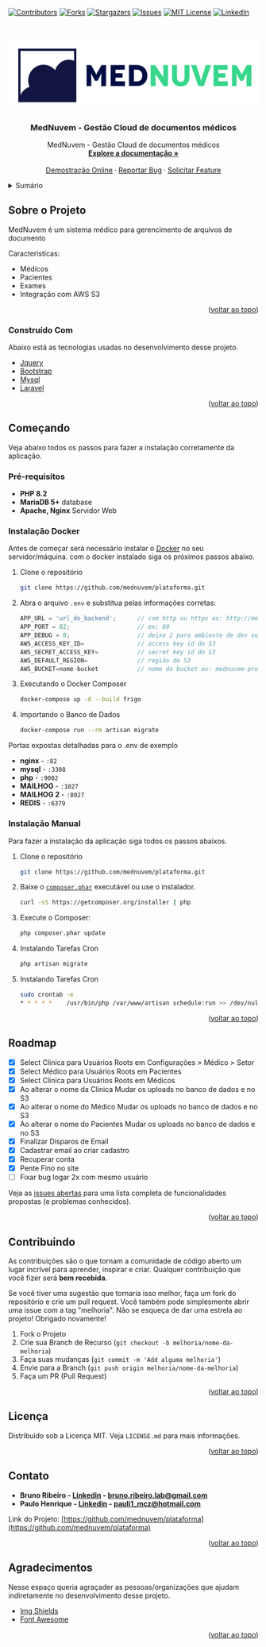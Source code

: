 <div id="top"></div>
<!--
*** Thanks for checking out the Best-README-Template. If you have a suggestion
*** that would make this better, please fork the repo and create a pull request
*** or simply open an issue with the tag "enhancement".
*** Don't forget to give the project a star!
*** Thanks again! Now go create something AMAZING! :D
-->



<!-- PROJECT SHIELDS -->
<!--
*** I'm using markdown "reference style" links for readability.
*** Reference links are enclosed in brackets [ ] instead of parentheses ( ).
*** See the bottom of this document for the declaration of the reference variables
*** for contributors-url, forks-url, etc. This is an optional, concise syntax you may use.
*** https://www.markdownguide.org/basic-syntax/#reference-style-links
-->
[![Contributors][contributors-shield]][contributors-url]
[![Forks][forks-shield]][forks-url]
[![Stargazers][stars-shield]][stars-url]
[![Issues][issues-shield]][issues-url]
[![MIT License][license-shield]][license-url]
[![LinkedIn][linkedin-shield]][linkedin-url]



<!-- PROJECT LOGO -->
<br />
<div align="center">

  [![Conesul Gestão no abate de terceiros][logo]](https://nuvemmed.shop/) 

  <h3 align="center">MedNuvem - Gestão Cloud de documentos médicos</h3>

  <p align="center">
    MedNuvem - Gestão Cloud de documentos médicos
    <br />
    <a href="https://github.com/mednuvem/plataforma"><strong>Explore a documentação »</strong></a>
    <br />
    <br />
    <a href="https://nuvemmed.shop/">Demostração Online</a>
    ·
    <a href="https://github.com/mednuvem/plataforma/issues">Reportar Bug</a>
    ·
    <a href="https://github.com/mednuvem/plataforma/issues">Solicitar  Feature</a>
  </p>
</div>



<!-- TABLE OF CONTENTS -->
<details>
  <summary>Sumário</summary>
  <ol>
    <li>
      <a href="#sobre-o-projeto">Sobre O Projeto</a>
      <ul>
        <li><a href="#construído-com">Construído Com</a></li>
      </ul>
    </li>
    <li>
      <a href="#começando">Começando</a>
      <ul>
        <li><a href="#pré-requisitos">Pré-requisitos</a></li>
        <li><a href="#instalação-docker">Instalação</a></li>
      </ul>
    </li>
    <li><a href="#roadmap">Roadmap</a></li>
    <li><a href="#contribuindo">Contribuindo</a></li>
    <li><a href="#licença">Licença</a></li>
    <li><a href="#contato">Contato</a></li>
    <li><a href="#agradecimentos">Agradecimentos</a></li>
  </ol>
</details>



<!-- ABOUT THE PROJECT -->
## Sobre o Projeto

MedNuvem é um sistema médico para gerencimento de arquivos de documento

Caracteristicas:
* Médicos
* Pacientes
* Exames
* Integração com AWS S3

<p align="right">(<a href="#top">voltar ao topo</a>)</p>



### Construído Com

Abaixo está as tecnologias usadas no desenvolvimento desse projeto.

* [Jquery](https://jquery.com/) 
* [Bootstrap](https://getbootstrap.com)
* [Mysql](https://www.mysql.com/)
* [Laravel](https://laravel.com/)

<p align="right">(<a href="#top">voltar ao topo</a>)</p>



<!-- GETTING STARTED -->
## Começando

Veja abaixo todos os passos para fazer a instalação corretamente da aplicação.

### Pré-requisitos

* **PHP 8.2**
* **MariaDB 5+** database
* **Apache, Nginx** Servidor Web

### Instalação Docker

Antes de começar será necessário instalar o [Docker](https://www.docker.com/) no seu servidor/máquina.
com o docker instalado siga os próximos passos abaixo.

1. Clone o repositório
   ```sh
   git clone https://github.com/mednuvem/plataforma.git
   ```
2. Abra o arquivo `.env` e substitua pelas informações corretas:
   ```js
   APP_URL = 'url_do_backend';      // com http ou https ex: http://mednuvem.com
   APP_PORT = 82;                   // ex: 80 
   APP_DEBUG = 0;                   // deixe 2 para ambiente de dev ou 0 para produção
   AWS_ACCESS_KEY_ID=               // access key id do S3
   AWS_SECRET_ACCESS_KEY=           // secret key id do S3
   AWS_DEFAULT_REGION=              // região do S3
   AWS_BUCKET=nome-bucket           // nome do bucket ex: mednuvem-prod
   ```
3. Executando o Docker Composer
   ```sh
   docker-compose up -d --build frigo
   ```
4. Importando o Banco de Dados
   ```sh
   docker-compose run --rm artisan migrate
   ```
Portas expostas detalhadas para o .env de exemplo
 
- **nginx** - `:82`
- **mysql** - `:3308`
- **php** - `:9002`  
- **MAILHOG** - `:1027`  
- **MAILHOG 2** - `:8027`  
- **REDIS** - `:6379`  

### Instalação Manual

Para fazer a instalação da aplicação siga todos os passos abaixos.


1. Clone o repositório
   ```sh
   git clone https://github.com/mednuvem/plataforma.git
   ```
2. Baixe o [`composer.phar`](https://getcomposer.org/composer.phar) executável ou use o instalador.
    ``` sh
    curl -sS https://getcomposer.org/installer | php
    ```
3. Execute o Composer: 
    ``` sh
    php composer.phar update
    ``` 
4. Instalando Tarefas Cron
   ```sh
   php artisan migrate 
   ```
5. Instalando Tarefas Cron
   ```sh
   sudo crontab -e
   * * * * *	/usr/bin/php /var/www/artisan schedule:run >> /dev/null 2>&1
   ```

<p align="right">(<a href="#top">voltar ao topo</a>)</p>

<!-- ROADMAP -->
## Roadmap
 
- [X] Select Clinica para Usuários Roots em Configurações > Médico > Setor
- [X] Select Médico para Usuários Roots em Pacientes
- [X] Select Clinica para Usuários Roots em Médicos
- [X] Ao alterar o nome da Clinica Mudar os uploads no banco de dados e no S3
- [X] Ao alterar o nome do Médico Mudar os uploads no banco de dados e no S3
- [X] Ao alterar o nome do Pacientes Mudar os uploads no banco de dados e no S3
- [X] Finalizar Disparos de Email
- [X] Cadastrar email ao criar cadastro
- [X] Recuperar conta
- [X] Pente Fino no site
- [ ] Fixar bug logar 2x com mesmo usuário

Veja as [issues abertas](https://github.com/mednuvem/plataforma/issues) para uma lista completa de funcionalidades propostas (e problemas conhecidos).
<p align="right">(<a href="#top">voltar ao topo</a>)</p>



<!-- CONTRIBUTING -->
## Contribuindo

As contribuições são o que tornam a comunidade de código aberto um lugar incrível para aprender, inspirar e criar. Qualquer contribuição que você fizer será **bem recebida**.

Se você tiver uma sugestão que tornaria isso melhor, faça um fork do repositório e crie um pull request. Você também pode simplesmente abrir uma issue com a tag "melhoria".
Não se esqueça de dar uma estrela ao projeto! Obrigado novamente!

1. Fork o Projeto
2. Crie sua Branch de Recurso (`git checkout -b melhoria/nome-da-melhoria`)
3. Faça suas mudanças (`git commit -m 'Add alguma melhoria'`)
4. Envie para a Branch (`git push origin melhoria/nome-da-melhoria`)
5. Faça um PR (Pull Request)

<p align="right">(<a href="#top">voltar ao topo</a>)</p>



<!-- LICENSE -->
## Licença

Distribuído sob a Licença MIT. Veja `LICENSE.md` para mais informações.

<p align="right">(<a href="#top">voltar ao topo</a>)</p>



<!-- CONTACT -->
## Contato

* **Bruno Ribeiro  - [Linkedin](https://www.linkedin.com/in/bruno-ribeiro-46675922a/) - bruno.ribeiro.lab@gmail.com**
* **Paulo Henrique - [Linkedin](https://www.linkedin.com/in/paulo-h-nascimento-0250a721a/) - pauli1_mcz@hotmail.com**

Link do Projeto: [https://github.com/mednuvem/plataforma](https://github.com/mednuvem/plataforma)

<p align="right">(<a href="#top">voltar ao topo</a>)</p>



<!-- ACKNOWLEDGMENTS -->
## Agradecimentos

Nesse espaço queria agraçader as pessoas/organizações que ajudam indiretamente no desenvolvimento desse projeto.

* [Img Shields](https://shields.io)
* [Font Awesome](https://fontawesome.com)

<p align="right">(<a href="#top">voltar ao topo</a>)</p>



<!-- MARKDOWN LINKS & IMAGES -->
<!-- https://www.markdownguide.org/basic-syntax/#reference-style-links -->
[contributors-shield]: https://img.shields.io/github/contributors/brunoribeiro-lab/Best-README-Template.svg?style=for-the-badge
[contributors-url]: https://github.com/brunoribeiro-lab/Best-README-Template/graphs/contributors
[forks-shield]: https://img.shields.io/github/forks/brunoribeiro-lab/Best-README-Template.svg?style=for-the-badge
[forks-url]: https://github.com/brunoribeiro-lab/Best-README-Template/network/members
[stars-shield]: https://img.shields.io/github/stars/brunoribeiro-lab/Best-README-Template.svg?style=for-the-badge
[stars-url]: https://github.com/brunoribeiro-lab/Best-README-Template/stargazers
[issues-shield]: https://img.shields.io/github/issues/brunoribeiro-lab/Best-README-Template.svg?style=for-the-badge
[issues-url]: https://github.com/brunoribeiro-lab/Best-README-Template/issues
[license-shield]: https://img.shields.io/github/license/brunoribeiro-lab/Best-README-Template.svg?style=for-the-badge
[license-url]: https://github.com/brunoribeiro-lab/Best-README-Template/blob/master/LICENSE.txt
[linkedin-shield]: https://img.shields.io/badge/-LinkedIn-black.svg?style=for-the-badge&logo=linkedin&colorB=555
[linkedin-url]: https://www.linkedin.com/in/bruno-ribeiro-46675922a/
[logo]: public/assets/uploads/theme/65d547065a6a3.png